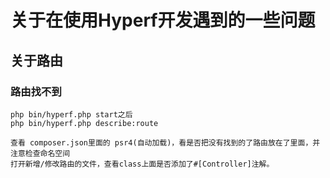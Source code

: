 # 关于在使用Hyperf开发遇到的一些问题

## 关于路由

### 路由找不到

``` 
php bin/hyperf.php start之后
php bin/hyperf.php describe:route

查看 composer.json里面的 psr4(自动加载)，看是否把没有找到的了路由放在了里面，并注意检查命名空间
打开新增/修改路由的文件，查看class上面是否添加了#[Controller]注解。
```
